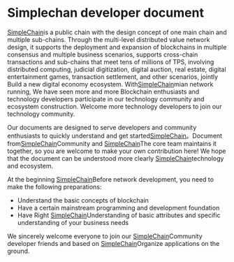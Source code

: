 # Simplechan developer document

[SimpleChain](https://www.simplechain.com/)is a public chain with the design concept of one main chain and multiple sub-chains. Through the multi-level distributed value network design, it supports the deployment and expansion of blockchains in multiple consensus and multiple business scenarios, supports cross-chain transactions and sub-chains that meet tens of millions of TPS, involving distributed computing, judicial digitization, digital auction, real estate, digital entertainment games, transaction settlement, and other scenarios, jointly Build a new digital economy ecosystem. With[SimpleChain](https://www.simplechain.com/)mian network running, We have seen more and more Blockchain enthusiasts and technology developers participate in our technology community and ecosystem construction. Welcome more technology developers to join our technology community.


Our documents are designed to serve developers and community enthusiasts to quickly understand and get started[SimpleChain](https://www.simplechain.com/)。Document from[SimpleChain](https://www.simplechain.com/)Community and [SimpleChain](https://www.simplechain.com/)The core team maintains it together, so you are welcome to make your own contribution here! We hope that the document can be understood more clearly [SimpleChain](https://www.simplechain.com/)technology and ecosystem.

At the beginning [SimpleChain](https://www.simplechain.com/)Before network development, you need to make the following preparations:

- Understand the basic concepts of blockchain
- Have a certain mainstream programming and development foundation
- Have Right [SimpleChain](https://www.simplechain.com/)Understanding of basic attributes and specific understanding of your business needs

We sincerely welcome everyone to join our [SimpleChain](https://www.simplechain.com/)Community developer friends and based on [SimpleChain](https://www.simplechain.com/)Organize applications on the ground.